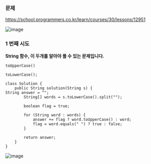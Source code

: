 ### **문제**         

https://school.programmers.co.kr/learn/courses/30/lessons/12951

![image](https://github.com/sunwon12/Today-I-Learn/assets/92251131/8b054665-0243-45bb-ac9e-b28afbe002b8)

### **1 번째 시도**   

**String 함수, 이 두개를 알아야 풀 수 있는 문제입니다.**

```
toUpperCase()
```

```
toLowerCase();
```

```
class Solution {
    public String solution(String s) {
String answer = "";
		String[] words = s.toLowerCase().split("");
		
		boolean flag = true;
		
		for (String word : words) {
			answer += flag ? word.toUpperCase() : word;
			flag = word.equals(" ") ? true : false;
		}

		return answer;
	}
}
```

![image](https://github.com/sunwon12/Today-I-Learn/assets/92251131/c4550b8a-f77c-4bf9-994f-fb8d4df54037)
